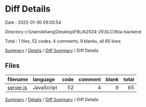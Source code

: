 # Diff Details

Date : 2025-01-30 09:05:54

Directory c:\\Users\\khang\\Desktop\\FBLA\\2024-25\\SLC\\fbla-backend

Total : 1 files,  52 codes, 4 comments, 9 blanks, all 65 lines

[Summary](results.md) / [Details](details.md) / [Diff Summary](diff.md) / Diff Details

## Files
| filename | language | code | comment | blank | total |
| :--- | :--- | ---: | ---: | ---: | ---: |
| [server.js](/server.js) | JavaScript | 52 | 4 | 9 | 65 |

[Summary](results.md) / [Details](details.md) / [Diff Summary](diff.md) / Diff Details